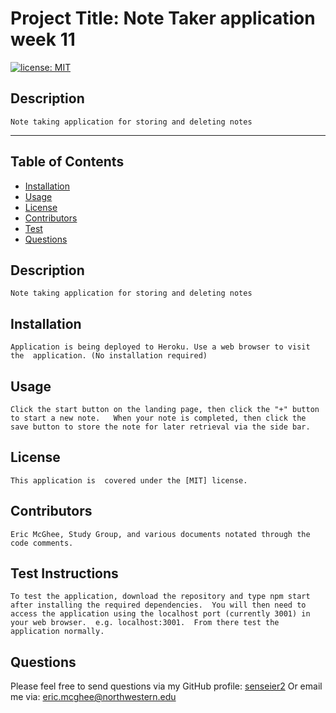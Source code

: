 
    
    

# Project Title: Note Taker application week 11
[![license: MIT](https://img.shields.io/badge/License-MIT-yellow.svg)](https://opensource.org/licenses/MIT)
## Description
    Note taking application for storing and deleting notes

- - - - -

## Table of Contents

* [Installation](#installation)
* [Usage](#usage)
* [License](#license)
* [Contributors](#contributors)
* [Test](#test)
* [Questions](#questions)

## Description
    Note taking application for storing and deleting notes

## Installation
    Application is being deployed to Heroku. Use a web browser to visit the  application. (No installation required)

## Usage
    Click the start button on the landing page, then click the "+" button to start a new note.   When your note is completed, then click the save button to store the note for later retrieval via the side bar.

## License
    This application is  covered under the [MIT] license.

## Contributors
    Eric McGhee, Study Group, and various documents notated through the code comments.

## Test Instructions
    To test the application, download the repository and type npm start after installing the required dependencies.  You will then need to access the application using the localhost port (currently 3001) in your web browser.  e.g. localhost:3001.  From there test the application normally.

## Questions

Please feel free to send questions via my GitHub profile: [senseier2](https://github.com/senseier2)
Or email me via: eric.mcghee@northwestern.edu
    